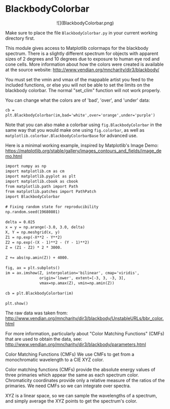 # BlackbodyColorbar
<p align="center">
![](BlackbodyColorbar.png)
</p>

Make sure to place the file `BlackbodyColorbar.py` in your current
working directory first.

This module gives access to Matplotlib colormaps for the blackbody
spectrum. There is a slightly different spectrum for objects with 
apparent sizes of 2 degrees and 10 degrees due to exposure to human eye
rod and cone cells. More information about how the colors were created 
is available at the source website:
http://www.vendian.org/mncharity/dir3/blackbody/

You must set the vmin and vmax of the mappable artist you feed to the
included functions, or else you will not be able to set the limits on
the blackbody colorbar. The normal "set_clim" function will not work
properly.

You can change what the colors are of 'bad', 'over', and 'under' data:
```
cb = plt.BlackbodyColorbar(im,bad='white',over='orange',under='purple')
```

Note that you can also make a colorbar using `fig.BlackbodyColorbar` in
the same way that you would make one using `fig.colorbar`, as well as
`matplotlib.colorbar.BlackbodyColorbarBase` for advanced use.

Here is a minimal working example, inspired by Matplotlib's Image Demo:
https://matplotlib.org/stable/gallery/images_contours_and_fields/image_demo.html
```
import numpy as np
import matplotlib.cm as cm
import matplotlib.pyplot as plt
import matplotlib.cbook as cbook
from matplotlib.path import Path
from matplotlib.patches import PathPatch
import BlackbodyColorbar

# Fixing random state for reproducibility
np.random.seed(19680801)

delta = 0.025
x = y = np.arange(-3.0, 3.0, delta)
X, Y = np.meshgrid(x, y)
Z1 = np.exp(-X**2 - Y**2)
Z2 = np.exp(-(X - 1)**2 - (Y - 1)**2)
Z = (Z1 - Z2) * 2 * 3000.

Z += abs(np.amin(Z)) + 4000.

fig, ax = plt.subplots()
im = ax.imshow(Z, interpolation='bilinear', cmap='viridis',
               origin='lower', extent=[-3, 3, -3, 3],
               vmax=np.amax(Z), vmin=np.amin(Z))

cb = plt.BlackbodyColorbar(im)

plt.show()
```

The raw data was taken from:
http://www.vendian.org/mncharity/dir3/blackbody/UnstableURLs/bbr_color.html

For more information, particularly about "Color Matching Functions" 
(CMFs) that are used to obtain the data, see:
http://www.vendian.org/mncharity/dir3/blackbody/parameters.html

   Color Matching Functions (CMFs)
   We use CMFs to get from a monochromatic wavelength to a CIE XYZ
   color.

   Color matching functions (CMFs) provide the absolute energy values
   of three primaries which appear the same as each spectrum color.
   Chromaticity coordinates provide only a relative measure of the
   ratios of the primaries. We need CMFs so we can integrate over 
   spectra.

   XYZ is a linear space, so we can sample the wavelengths of a
   spectrum, and simply average the XYZ points to get the spectrum's
   color. 
